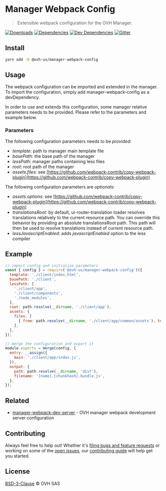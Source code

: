 # Manager Webpack Config

> Extensible webpack configuration for the OVH Manager.

[![Downloads](https://badgen.net/npm/dt/@ovh-ux/manager-webpack-config)](https://npmjs.com/package/@ovh-ux/manager-webpack-config) [![Dependencies](https://badgen.net/david/dep/ovh-ux/manager/packages/manager/tools/manager-webpack-config)](https://npmjs.com/package/@ovh-ux/manager-webpack-config?activeTab=dependencies) [![Dev Dependencies](https://badgen.net/david/dev/ovh-ux/manager/packages/manager/tools/manager-webpack-config)](https://npmjs.com/package/@ovh-ux/manager-webpack-config?activeTab=dependencies) [![Gitter](https://badgen.net/badge/gitter/ovh-ux/blue?icon=gitter)](https://gitter.im/ovh/ux)

## Install

```sh
yarn add -D @ovh-ux/manager-webpack-config
```

## Usage

The webpack configuration can be imported and extended in the manager.
To import the configuration, simply add manager-webpack-config as a devDependency.

In order to use and extends this configuration, some manager relative parameters needs
to be provided. Please refer to the parameters and example below.

### Parameters

The following configuration parameters needs to be _provided_:

- _template_: path to manager main template file
- _basePath_: the base path of the manager
- _lessPath_: manager paths containing less files
- _root_: root path of the manager
- _assets.files_: see [https://github.com/webpack-contrib/copy-webpack-plugin](https://github.com/webpack-contrib/copy-webpack-plugin)

The following configuration parameters are _optionals_:
- _assets.options_: see [https://github.com/webpack-contrib/copy-webpack-plugin](https://github.com/webpack-contrib/copy-webpack-plugin)
- _translationsRoot_: by default, ui-router-translation loader resolves translations
   relatively to the current resource path. You can override this behavior by providing
   an absolute translationsRoot path. This path will then be used to resolve translations
   instead of current resource path.
- _lessJavascriptEnabled_: adds _javascriptEnabled_ option to the less compiler

## Example

```js
// import config and initialize parameters
const { config } = require('@ovh-ux/manager-webpack-config')({
  template: './client/index.html',
  basePath: './client',
  lessPath: [
    './client/app',
    './client/components',
    './node_modules',
  ],
  root: path.resolve(__dirname, './client/app'),
  assets: {
    files: [
      { from: path.resolve(__dirname, './client/app/common/assets'), to: 'assets' },
    ],
  },
});

// merge the configuration and export it
module.exports = merge(config, {
  entry: _.assign({
    main: './client/app/index.js',
  }),
  output: {
    path: path.resolve(__dirname, 'dist'),
    filename: '[name].[chunkhash].bundle.js',
  },
});
```

## Related

* [manager-webpack-dev-server](https://github.com/ovh-ux/manager-webpack-dev-server) - OVH manager webpack development server configuration

## Contributing

Always feel free to help out! Whether it's [filing bugs and feature requests](https://github.com/ovh-ux/manager/issues/new) or working on some of the [open issues](https://github.com/ovh-ux/manager/issues), our [contributing guide](CONTRIBUTING.md) will help get you started.

## License

[BSD-3-Clause](LICENSE) © OVH SAS
